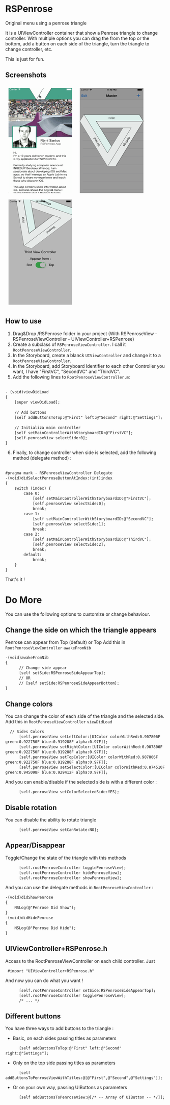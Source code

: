 RSPenrose
=========

Original menu using a penrose triangle

It is a UIViewController container that show a Penrose triangle to change controller.
With multiple options you can drag the from the top or the bottom, add a button on each side of the triangle, turn the triangle to change controller, etc.

This is just for fun.

Screenshots
---
<img src="https://raw.githubusercontent.com/KemCake/RSPenrose/master/Demo/Screenshots/screen.gif" height="330" width="200" align="center" style="margin:10px">
<img src="https://raw.githubusercontent.com/KemCake/RSPenrose/master/Demo/Screenshots/screenA.png" height="330" width="200" align="center" style="margin:10px">
<img src="https://raw.githubusercontent.com/KemCake/RSPenrose/master/Demo/Screenshots/screenB.png" height="330" width="200" align="center" style="margin:10px">

How to use 
---
1. Drag&Drop /RSPenrose folder in your project (With RSPenroseView - RSPenroseViewController - UIViewController+RSPenrose)
2. Create a subclass of `RSPenroseViewController`. I call it `RootPenroseViewController`.
3. In the Storyboard, create a blanck `UIViewController` and change it to a `RootPenroseViewController`.
4. In the Storyboard, add Storyboard Identifier to each other Controller you want, I have "FirstVC", "SecondVC" and "ThirdVC".
5. Add the following lines to `RootPenroseViewController.m`:

```  objc

- (void)viewDidLoad
{
    [super viewDidLoad];
    
    // Add buttons
    [self addButtonsToTop:@"First" left:@"Second" right:@"Settings"];
    
    // Initializa main controller
    [self setMainControllerWithStoryboardID:@"FirstVC"];
    [self.penroseView selectSide:0];
}

```
6. Finally, to change controller when side is selected, add the following method (delegate method) :

```  objc

#pragma mark - RSPenroseViewController Delegate
-(void)didSelectPenroseButtonAtIndex:(int)index
{
    switch (index) {
        case 0:
            [self setMainControllerWithStoryboardID:@"FirstVC"];
            [self.penroseView selectSide:0];
            break;
        case 1:
            [self setMainControllerWithStoryboardID:@"SecondVC"];
            [self.penroseView selectSide:1];
            break;
        case 2:
            [self setMainControllerWithStoryboardID:@"ThirdVC"];
            [self.penroseView selectSide:2];
            break;
        default:
            break;
    }
}
```

That's it !


Do More 
===

You can use the following options to customize or change behaviour.


Change the side on which the triangle appears
---

Penrose can appear from Top (default) or Top 
Add this in `RootPenroseViewController` `awakeFromNib`

```  objc
-(void)awakeFromNib
{
      // Change side appear
      [self setSide:RSPenroseSideAppearTop];
      // OR
      // [self setSide:RSPenroseSideAppearBottom];
}
```

Change colors
---

You can change the color of each side of the triangle and the selected side. 
Add this in `RootPenroseViewController` `viewDidLoad`

```  objc
  // Sides Colors
      [self.penroseView setLeftColor:[UIColor colorWithRed:0.907806F green:0.922750F blue:0.919288F alpha:0.97F]];
      [self.penroseView setRightColor:[UIColor colorWithRed:0.907806F green:0.922750F blue:0.919288F alpha:0.97F]];
      [self.penroseView setTopColor:[UIColor colorWithRed:0.907806F green:0.922750F blue:0.919288F alpha:0.97F]];
      [self.penroseView setSelectColor:[UIColor colorWithRed:0.874510F green:0.945098F blue:0.929412F alpha:0.97F]];
```
And you can enable/disable if the selected side is with a different color :

```  objc
      [self.penroseView setColorSelectedSide:YES];
``` 

Disable rotation
---

You can disable the ability to rotate triangle 

```  objc
      [self.penroseView setCanRotate:NO];
```


Appear/Disappear
---

Toggle/Change the state of the triangle with this methods

```  objc
      [self.rootPenroseController togglePenroseView];
      [self.rootPenroseController hidePenroseView];
      [self.rootPenroseController showPenroseView];
```
And you can use the delegate methods in `RootPenroseViewController` :
```  objc
-(void)didShowPenrose
{
    NSLog(@"Penrose Did Show");
}
-(void)didHidePenrose
{
    NSLog(@"Penrose Did Hide");
}
``` 


UIViewController+RSPenrose.h
---

Access to the RootPenroseViewController on each child controller.
Just 

```  objc
 #import "UIViewController+RSPenrose.h"
```
And now you can do what you want !

```  objc
      [self.rootPenroseController setSide:RSPenroseSideAppearTop];
      [self.rootPenroseController togglePenroseView];
      /* ... */
```


Different buttons
---

You have three ways to add buttons to the triangle :

- Basic, on each sides passing titles as parameters

```  objc
      [self addButtonsToTop:@"First" left:@"Second" right:@"Settings"];
```
- Only on the top side passing titles as parameters

```  objc
      [self addButtonsToPenroseViewWithTitles:@[@"First",@"Second",@"Settings"]];
```
- Or on your own way, passing UIButtons as parameters

```  objc
      [self addButtonsToPenroseView:@[/* -- Array of UIButton -- */]];
```
